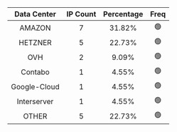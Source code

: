 | Data Center | IP Count | Percentage | Freq |
|:------------:|:--------:|:-----------:|:-----:|
| AMAZON | 7 | 31.82% | 🟢 |
| HETZNER | 5 | 22.73% | 🟢 |
| OVH | 2 | 9.09% | 🟢 |
| Contabo | 1 | 4.55% | 🟢 |
| Google-Cloud | 1 | 4.55% | 🟢 |
| Interserver | 1 | 4.55% | 🟢 |
| OTHER | 5 | 22.73% | 🟢 |